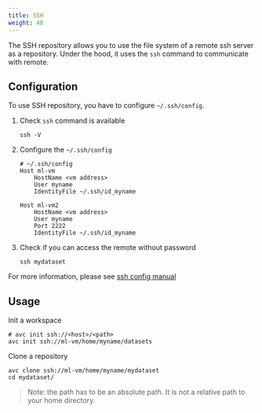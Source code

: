 ```yaml
---
title: SSH
weight: 40
---
```


The SSH repository allows you to use the file system of a remote ssh server as a repository. Under the hood, it uses the `ssh` command to communicate with remote.

## Configuration
To use SSH repository, you have to configure `~/.ssh/config`.  

1. Check `ssh` command is available

   ```
   ssh -V
   ```

1. Configure the `~/.ssh/config`
    ```
    # ~/.ssh/config
    Host ml-vm
        HostName <vm address>
        User myname
        IdentityFile ~/.ssh/id_myname

    Host ml-vm2
        HostName <vm address>
        User myname
        Port 2222
        IdentityFile ~/.ssh/id_myname
    ```

1. Check if you can access the remote without password

    ```
    ssh mydataset
    ```

For more information, please see [ssh config manual](https://linux.die.net/man/5/ssh_config)

## Usage

Init a workspace

```shell
# avc init ssh://<host>/<path>
avc init ssh://ml-vm/home/myname/datasets
```

Clone a repository

```shell
avc clone ssh://ml-vm/home/myname/mydataset
cd mydataset/
```

> Note: the path has to be an absolute path. It is not a relative path to your home directory.